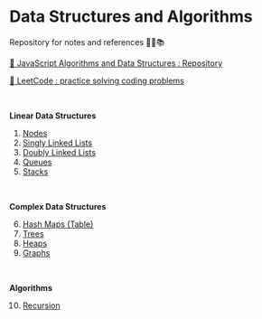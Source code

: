 # Data Structures and Algorithms

Repository for notes and references 👨‍💻📚

[🔗 JavaScript Algorithms and Data Structures : Repository](https://github.com/trekhleb/javascript-algorithms)

[🔗 LeetCode : practice solving coding problems](https://leetcode.com/)

<br>

**Linear Data Structures**

1. [Nodes](./data-structures/1-nodes.md)
2. [Singly Linked Lists](./data-structures/2-singly-linked-lists.md)
3. [Doubly Linked Lists](./data-structures/3-doubly-linked-lists.md)
4. [Queues](./data-structures/4-queues.md)
5. [Stacks](./data-structures/5-stacks.md)

<br>

**Complex Data Structures**

6. [Hash Maps (Table)](./data-structures/6-hash-maps.md)
7. [Trees](./data-structures/7-trees.md)
8. [Heaps](./data-structures/8-heaps.md)
9. [Graphs](./data-structures/9-graphs.md)

<br>

**Algorithms**

10. [Recursion](./algorithms/recursion.md)
